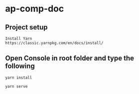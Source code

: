 # ap-comp-doc

## Project setup
```
Install Yarn
https://classic.yarnpkg.com/en/docs/install/
```

## Open Console in root folder and type the following


```
yarn install
```

```
yarn serve
```
